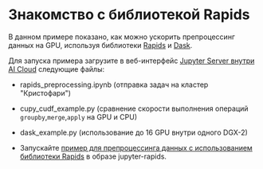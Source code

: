 # Знакомство с библиотекой Rapids

В данном примере показано, как можно ускорить препроцессинг данных на GPU, используя библиотеки [Rapids](https://rapids.ai/) и [Dask](https://dask.org).

Для запуска примера загрузите в веб-интерфейс [Jupyter Server внутри AI Cloud](https://aicloud.sbercloud.ru/_/jupyter/) следующие файлы:

 * rapids_preprocessing.ipynb (отправка задач на кластер "Кристофари")
 * cupy_cudf_example.py (сравнение скорости выполнения операций `groupby`,`merge`,`apply` на GPU и CPU)
 * dask_example.py (использование до 16 GPU внутри одного DGX-2)
 
 * Запускайте [пример для препроцессинга данных с использованием библиотеки Rapids](RapidsJupyterNotebooks) в образе jupyter-rapids.
